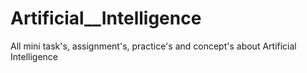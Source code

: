 # Artificial__Intelligence
All mini task's, assignment's, practice's and concept's about Artificial Intelligence 
